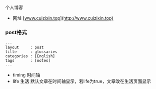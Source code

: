 个人博客
- 网址 [www.cuizixin.top](http://www.cuizixin.top)

### post格式
```
---
layout     : post
title      : glossaries
categories : [English]
tags       : [notes]
---
```
- timing 时间轴
- life 生活 默认文章在时间轴显示，若life为true，文章改在生活页面显示

